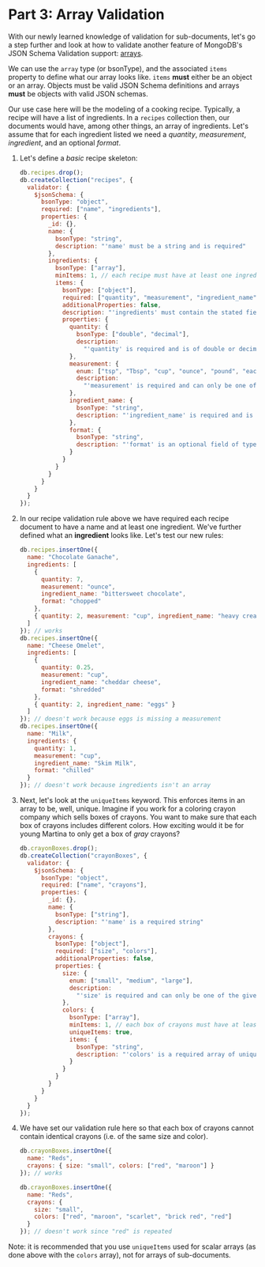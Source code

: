 # Part 3: Array Validation

With our newly learned knowledge of validation for sub-documents, let's go a step further and look at how to validate another feature of MongoDB's JSON Schema Validation support: [arrays](https://tools.ietf.org/html/draft-fge-json-schema-validation-00#page-9).

We can use the `array` type (or bsonType), and the associated `items` property to define what our array looks like. `items` **must** either be an object or an array. Objects must be valid JSON Schema definitions and arrays **must** be objects with valid JSON schemas.

Our use case here will be the modeling of a cooking recipe. Typically, a recipe will have a list of ingredients. In a `recipes` collection then, our documents would have, among other things, an array of ingredients. Let's assume that for each ingredient listed we need a _quantity_, _measurement_, _ingredient_, and an optional _format_.

1. Let's define a _basic_ recipe skeleton:

   ```javascript
   db.recipes.drop();
   db.createCollection("recipes", {
     validator: {
       $jsonSchema: {
         bsonType: "object",
         required: ["name", "ingredients"],
         properties: {
           _id: {},
           name: {
             bsonType: "string",
             description: "'name' must be a string and is required"
           },
           ingredients: {
             bsonType: ["array"],
             minItems: 1, // each recipe must have at least one ingredient
             items: {
               bsonType: ["object"],
               required: ["quantity", "measurement", "ingredient_name"],
               additionalProperties: false,
               description: "'ingredients' must contain the stated fields",
               properties: {
                 quantity: {
                   bsonType: ["double", "decimal"],
                   description:
                     "'quantity' is required and is of double or decimal type"
                 },
                 measurement: {
                   enum: ["tsp", "Tbsp", "cup", "ounce", "pound", "each"],
                   description:
                     "'measurement' is required and can only be one of the given enum values"
                 },
                 ingredient_name: {
                   bsonType: "string",
                   description: "'ingredient_name' is required and is a string"
                 },
                 format: {
                   bsonType: "string",
                   description: "'format' is an optional field of type string"
                 }
               }
             }
           }
         }
       }
     }
   });
   ```

1. In our recipe validation rule above we have required each recipe document to have a name and at least one ingredient. We've further defined what an **ingredient** looks like. Let's test our new rules:

   ```javascript
   db.recipes.insertOne({
     name: "Chocolate Ganache",
     ingredients: [
       {
         quantity: 7,
         measurement: "ounce",
         ingredient_name: "bittersweet chocolate",
         format: "chopped"
       },
       { quantity: 2, measurement: "cup", ingredient_name: "heavy cream" }
     ]
   }); // works
   db.recipes.insertOne({
     name: "Cheese Omelet",
     ingredients: [
       {
         quantity: 0.25,
         measurement: "cup",
         ingredient_name: "cheddar cheese",
         format: "shredded"
       },
       { quantity: 2, ingredient_name: "eggs" }
     ]
   }); // doesn't work because eggs is missing a measurement
   db.recipes.insertOne({
     name: "Milk",
     ingredients: {
       quantity: 1,
       measurement: "cup",
       ingredient_name: "Skim Milk",
       format: "chilled"
     }
   }); // doesn't work because ingredients isn't an array
   ```

1. Next, let's look at the `uniqueItems` keyword. This enforces items in an array to be, well, unique. Imagine if you work for a coloring crayon company which sells boxes of crayons. You want to make sure that each box of crayons includes different colors. How exciting would it be for young Martina to only get a box of _gray_ crayons?

   ```javascript
   db.crayonBoxes.drop();
   db.createCollection("crayonBoxes", {
     validator: {
       $jsonSchema: {
         bsonType: "object",
         required: ["name", "crayons"],
         properties: {
           _id: {},
           name: {
             bsonType: ["string"],
             description: "'name' is a required string"
           },
           crayons: {
             bsonType: ["object"],
             required: ["size", "colors"],
             additionalProperties: false,
             properties: {
               size: {
                 enum: ["small", "medium", "large"],
                 description:
                   "'size' is required and can only be one of the given enum values"
               },
               colors: {
                 bsonType: ["array"],
                 minItems: 1, // each box of crayons must have at least one color
                 uniqueItems: true,
                 items: {
                   bsonType: "string",
                   description: "'colors' is a required array of unique strings"
                 }
               }
             }
           }
         }
       }
     }
   });
   ```

1. We have set our validation rule here so that each box of crayons cannot contain identical crayons (i.e. of the same size and color).

   ```javascript
   db.crayonBoxes.insertOne({
     name: "Reds",
     crayons: { size: "small", colors: ["red", "maroon"] }
   }); // works

   db.crayonBoxes.insertOne({
     name: "Reds",
     crayons: {
       size: "small",
       colors: ["red", "maroon", "scarlet", "brick red", "red"]
     }
   }); // doesn't work since "red" is repeated
   ```

Note: it is recommended that you use `uniqueItems` used for scalar arrays (as done above with the `colors` array), not for arrays of sub-documents.
